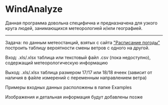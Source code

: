 # WindAnalyze
Данная программа довольна специфична и предназначена для узкого круга людей, занимающихся метеорологией и/или географией.
***
Задача: по данным метеостанций, взятых с cайта ["Расписание погоды"](rp5.ru) построить таблицу вероятности смены ветров с одного на другой.

Вход: .xls/.xlsx таблица или текстовый файл .csv (пока недоступно), содержащий метеорологическую информацию

Выход: .xls/.xlsx таблица размером 17/17 или 18/18 ячеек (зависит от наличия в файле измерений с переменным направлением ветра)

Примеры входных данных расположены в папке Examples

Изображения и детальная информация будут добавлены позже
